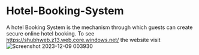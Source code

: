 # Hotel-Booking-System
A hotel Booking System is the mechanism through which guests can create secure online hotel booking. To see https://shubhweb.z13.web.core.windows.net/ the website visit 
![Screenshot 2023-12-09 003930](https://github.com/shubhamsjadhav21/Hotel-Booking-System/assets/138688291/45e30558-43df-4304-8817-a02c13b24112)
